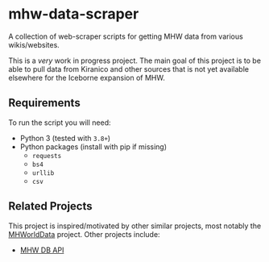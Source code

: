 # mhw-data-scraper
A collection of web-scraper scripts for getting MHW data from various wikis/websites.

This is a *very* work in progress project. The main goal of this project is to be able to pull data from Kiranico and other sources that is not yet available elsewhere for the Iceborne expansion of MHW. 

## Requirements

To run the script you will need:

* Python 3 (tested with `3.8+`)
* Python packages (install with pip if missing)
  * `requests`
  * `bs4`
  * `urllib`
  * `csv`

## Related Projects

This project is inspired/motivated by other similar projects, most notably the [MHWorldData](https://github.com/gatheringhallstudios/MHWorldData) project. Other projects include:
* [MHW DB API](https://github.com/LartTyler/MHWDB-Docs/wiki)
